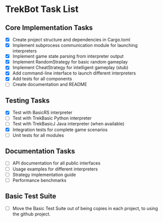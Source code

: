 # TrekBot Task List

## Core Implementation Tasks

- [x] Create project structure and dependencies in Cargo.toml
- [x] Implement subprocess communication module for launching interpreters  
- [x] Implement game state parsing from interpreter output
- [x] Implement RandomStrategy for basic random gameplay
- [x] Implement CheatStrategy for intelligent gameplay (stub)
- [x] Add command-line interface to launch different interpreters
- [x] Add tests for all components
- [ ] Create documentation and README

## Testing Tasks

- [x] Test with BasicRS interpreter
- [ ] Test with TrekBasic Python interpreter
- [ ] Test with TrekBasicJ Java interpreter (when available)
- [x] Integration tests for complete game scenarios
- [ ] Unit tests for all modules

## Documentation Tasks

- [ ] API documentation for all public interfaces
- [ ] Usage examples for different interpreters
- [ ] Strategy implementation guide
- [ ] Performance benchmarks

## Basic Test Suite
- [ ] Move the Basic Test Suite out of being copies in each project, to using the github project. 
